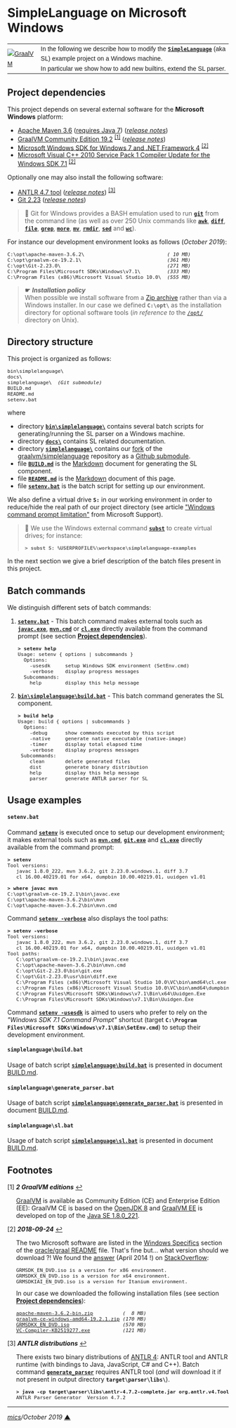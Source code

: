 # <span id="top">SimpleLanguage on Microsoft Windows</span>

<table style="font-family:Helvetica,Arial;font-size:14px;line-height:1.6;">
  <tr>
  <td style="border:0;padding:0 10px 0 0;min-width:60px;max-width:100px;">
    <a href="https://www.graalvm.org/"><img style="border:0;" src="https://www.graalvm.org/resources/img/graalvm.png" alt="GraalVM"/></a>
  </td>
  <td style="border:0;padding:0;vertical-align:text-top;">
    In the following we describe how to modify the <b><code><a href="https://github.com/graalvm/simplelanguage" alt="SimpleLanguage">SimpleLanguage</a></code></b> (aka SL) example project on a Windows machine.<br/>In particular we show how to add new builtins, extend the SL parser.
  </td>
  </tr>
</table>

## <span id="section_01">Project dependencies</span>

This project depends on several external software for the **Microsoft Windows** platform:

- [Apache Maven 3.6](http://maven.apache.org/download.cgi) ([requires Java 7](http://maven.apache.org/docs/history.html))  ([*release notes*](http://maven.apache.org/docs/3.6.2/release-notes.html))
- [GraalVM Community Edition 19.2](https://github.com/oracle/graal/releases) <sup id="anchor_01">[[1]](#footnote_01)</sup> ([*release notes*](https://www.graalvm.org/docs/release-notes/19_2/))
- [Microsoft Windows SDK for Windows 7 and .NET Framework 4](https://www.microsoft.com/en-us/download/details.aspx?id=8442) <sup id="anchor_02a">[[2]](#footnote_02)</sup>
- [Microsoft Visual C++ 2010 Service Pack 1 Compiler Update for the Windows SDK 7.1](https://www.microsoft.com/en-us/download/details.aspx?displaylang=en&id=4422) <sup id="anchor_02b">[[2]](#footnote_02)</sup>

Optionally one may also install the following software:

- [ANTLR 4.7 tool](https://www.antlr.org/download.html) ([*release notes*](https://github.com/antlr/antlr4/releases/tag/4.7.2)) <sup id="anchor_03">[[3]](#footnote_03)</sup>
- [Git 2.23](https://git-scm.com/download/win) ([*release notes*](https://raw.githubusercontent.com/git/git/master/Documentation/RelNotes/2.23.0.txt))

> **:mag_right:** Git for Windows provides a BASH emulation used to run [**`git`**](https://git-scm.com/docs/git) from the command line (as well as over 250 Unix commands like [**`awk`**](https://www.linux.org/docs/man1/awk.html), [**`diff`**](https://www.linux.org/docs/man1/diff.html), [**`file`**](https://www.linux.org/docs/man1/file.html), [**`grep`**](https://www.linux.org/docs/man1/grep.html), [**`more`**](https://www.linux.org/docs/man1/more.html), [**`mv`**](https://www.linux.org/docs/man1/mv.html), [**`rmdir`**](https://www.linux.org/docs/man1/rmdir.html), [**`sed`**](https://www.linux.org/docs/man1/sed.html) and [**`wc`**](https://www.linux.org/docs/man1/wc.html)).

For instance our development environment looks as follows (*October 2019*):

<pre style="font-size:80%;">
C:\opt\apache-maven-3.6.2\                            <i>( 10 MB)</i>
C:\opt\graalvm-ce-19.2.1\                             <i>(361 MB)</i>
C:\opt\Git-2.23.0\                                    <i>(271 MB)</i>
C:\Program Files\Microsoft SDKs\Windows\v7.1\         <i>(333 MB)</i>
C:\Program Files (x86)\Microsoft Visual Studio 10.0\  <i>(555 MB)</i>
</pre>

> **&#9755;** ***Installation policy***<br/>
> When possible we install software from a [Zip archive](https://www.howtogeek.com/178146/htg-explains-everything-you-need-to-know-about-zipped-files/) rather than via a Windows installer. In our case we defined **`C:\opt\`** as the installation directory for optional software tools (*in reference to* the [`/opt/`](http://tldp.org/LDP/Linux-Filesystem-Hierarchy/html/opt.html) directory on Unix).


## Directory structure

This project is organized as follows:

<pre style="font-size:80%;">
bin\simplelanguage\
docs\
simplelanguage\  <i>(Git submodule)</i>
BUILD.md
README.md
setenv.bat
</pre>

where

- directory [**`bin\simplelanguage\`**](bin/simplelanguage/) contains several batch scripts for generating/running the SL parser on a Windows machine.
- directory [**`docs\`**](docs/) contains SL related documentation.
- directory [**`simplelanguage\`**](simplelanguage/) contains our [fork](https://github.com/michelou/simplelanguage) of the [graalvm/simplelanguage](https://github.com/graalvm/simplelanguage) repository as a [Github submodule](.gitmodules).
- file [**`BUILD.md`**](BUILD.md) is the [Markdown](https://guides.github.com/features/mastering-markdown/) document for generating the SL component.
- file [**`README.md`**](README.md) is the [Markdown](https://guides.github.com/features/mastering-markdown/) document of this page.
- file [**`setenv.bat`**](setenv.bat) is the batch script for setting up our environment.

We also define a virtual drive **`S:`** in our working environment in order to reduce/hide the real path of our project directory (see article ["Windows command prompt limitation"](https://support.microsoft.com/en-gb/help/830473/command-prompt-cmd-exe-command-line-string-limitation) from Microsoft Support).

> **:mag_right:** We use the Windows external command [**`subst`**](https://docs.microsoft.com/en-us/windows-server/administration/windows-commands/subst) to create virtual drives; for instance:
>
> <pre style="font-size:80%;">
> <b>&gt; subst S: %USERPROFILE%\workspace\simplelanguage-examples</b>
> </pre>

In the next section we give a brief description of the batch files present in this project.

## Batch commands

We distinguish different sets of batch commands:

1. [**`setenv.bat`**](setenv.bat) - This batch command makes external tools such as [**`javac.exe`**](https://docs.oracle.com/javase/8/docs/technotes/tools/windows/javac.html), [**`mvn.cmd`**](https://maven.apache.org/guides/introduction/introduction-to-the-lifecycle.html) or [**`cl.exe`**](https://docs.microsoft.com/en-us/cpp/build/reference/compiling-a-c-cpp-program?view=vs-2019) directly available from the command prompt (see section [**Project dependencies**](#section_01)).

   <pre style="font-size:80%;">
   <b>&gt; setenv help</b>
   Usage: setenv { options | subcommands }
     Options:
       -usesdk     setup Windows SDK environment (SetEnv.cmd)
       -verbose    display progress messages
     Subcommands:
       help        display this help message
   </pre>

2. [**`bin\simplelanguage\build.bat`**](bin/simplelanguage/build.bat) - This batch command generates the SL component.

   <pre style="font-size:80%;">
   <b>&gt; build help</b>
   Usage: build { options | subcommands }
     Options:
       -debug      show commands executed by this script
       -native     generate native executable (native-image)
       -timer      display total elapsed time
       -verbose    display progress messages
    Subcommands:
       clean       delete generated files
       dist        generate binary distribution
       help        display this help message
       parser      generate ANTLR parser for SL
   </pre>

## <span id="section_04">Usage examples</span>

#### `setenv.bat`

Command [**`setenv`**](setenv.bat) is executed once to setup our development environment; it makes external tools such as [**`mvn.cmd`**](https://maven.apache.org/guides/introduction/introduction-to-the-lifecycle.html), [**`git.exe`**](https://git-scm.com/docs/git) and [**`cl.exe`**](https://docs.microsoft.com/en-us/cpp/build/reference/compiling-a-c-cpp-program?view=vs-2019) directly available from the command prompt:

<pre style="font-size:80%;">
<b>&gt; setenv</b>
Tool versions:
   javac 1.8.0_222, mvn 3.6.2, git 2.23.0.windows.1, diff 3.7
   cl 16.00.40219.01 for x64, dumpbin 10.00.40219.01, uuidgen v1.01

<b>&gt; where javac mvn</b>
C:\opt\graalvm-ce-19.2.1\bin\javac.exe
C:\opt\apache-maven-3.6.2\bin\mvn
C:\opt\apache-maven-3.6.2\bin\mvn.cmd
</pre>

Command [**`setenv -verbose`**](setenv.bat) also displays the tool paths:

<pre style="font-size:80%;">
<b>&gt; setenv -verbose</b>
Tool versions:
   javac 1.8.0_222, mvn 3.6.2, git 2.23.0.windows.1, diff 3.7
   cl 16.00.40219.01 for x64, dumpbin 10.00.40219.01, uuidgen v1.01
Tool paths:
   C:\opt\graalvm-ce-19.2.1\bin\javac.exe
   C:\opt\apache-maven-3.6.2\bin\mvn.cmd
   C:\opt\Git-2.23.0\bin\git.exe
   C:\opt\Git-2.23.0\usr\bin\diff.exe
   C:\Program Files (x86)\Microsoft Visual Studio 10.0\VC\bin\amd64\cl.exe
   c:\Program Files (x86)\Microsoft Visual Studio 10.0\VC\bin\amd64\dumpbin.exe
   C:\Program Files\Microsoft SDKs\Windows\v7.1\Bin\x64\Uuidgen.Exe
   C:\Program Files\Microsoft SDKs\Windows\v7.1\Bin\Uuidgen.Exe
</pre>

Command [**`setenv -usesdk`**](setenv.bat) is aimed to users who prefer to rely on the *"Windows SDK 7.1 Command Prompt"* shortcut (target **`C:\Program Files\Microsoft SDKs\Windows\v7.1\Bin\SetEnv.cmd`**) to setup their development environment.

#### `simplelanguage\build.bat`

Usage of batch script [**`simplelanguage\build.bat`**](bin/simplelanguage/build.bat) is presented in document [BUILD.md](BUILD.md).

#### `simplelanguage\generate_parser.bat`

Usage of batch script [**`simplelanguage\generate_parser.bat`**](bin/simplelanguage/generate_parser.bat) is presented in document [BUILD.md](BUILD.md).

#### `simplelanguage\sl.bat`

Usage of batch script [**`simplelanguage\sl.bat`**](bin/simplelanguage/sl.bat) is presented in document [BUILD.md](BUILD.md).

## Footnotes

<a name="footnote_01">[1]</a> ***2 GraalVM editions*** [↩](#anchor_01)

<p style="margin:0 0 1em 20px;">
<a href="https://www.graalvm.org/docs/getting-started/">GraalVM</a> is available as Community Edition (CE) and Enterprise Edition (EE): GraalVM CE is based on the <a href="https://adoptopenjdk.net/">OpenJDK 8</a> and <a href="https://www.oracle.com/technetwork/graalvm/downloads/index.html">GraalVM EE</a> is developed on top of the <a href="https://www.oracle.com/technetwork/java/javase/downloads/jdk8-downloads-2133151.html">Java SE 1.8.0_221</a>.
</p>

<a name="footnote_02">[2]</a> ***2018-09-24*** [↩](#anchor_02a)

<p style="margin:0 0 1em 20px;">
The two Microsoft software are listed in the <a href="https://github.com/oracle/graal/blob/master/compiler/README.md#windows-specifics-1">Windows Specifics</a> section of the <a href="https://github.com/oracle/graal/blob/master/compiler/README.md">oracle/graal README</a> file. That's fine but... what version should we download ?! We found the <a href="https://stackoverflow.com/questions/20115186/what-sdk-version-to-download/22987999#22987999">answer</a> (April 2014 !) on <a href="https://stackoverflow.com/">StackOverflow</a>:
</p>
<pre style="margin:0 0 1em 20px;font-size:80%;">
GRMSDK_EN_DVD.iso is a version for x86 environment.
GRMSDKX_EN_DVD.iso is a version for x64 environment.
GRMSDKIAI_EN_DVD.iso is a version for Itanium environment.
</pre>
<p style="margin:0 0 1em 20px;">
In our case we downloaded the following installation files (see section <a href="#section_01"><b>Project dependencies</b></a>):
</p>
<pre style="margin:0 0 1em 20px; font-size:80%;">
<a href="https://archive.apache.org/dist/ant/binaries/">apache-maven-3.6.2-bin.zip</a>          <i>(  8 MB)</i>
<a href="https://github.com/oracle/graal/releases/tag/vm-19.2.0">graalvm-ce-windows-amd64-19.2.1.zip</a> <i>(170 MB)</i>
<a href="https://www.microsoft.com/en-us/download/details.aspx?id=8442">GRMSDKX_EN_DVD.iso</a>                  <i>(570 MB)</i>
<a href="https://www.microsoft.com/en-us/download/details.aspx?displaylang=en&id=4422">VC-Compiler-KB2519277.exe</a>           <i>(121 MB)</i>
</pre>

<a name="footnote_03">[3]</a> ***ANTLR distributions*** [↩](#anchor_03)

<p style="margin:0 0 1em 20px;">
There exists two binary distributions of <a href="https://www.antlr.org/download/">ANTLR 4</a>: ANTLR tool and ANTLR runtime (with bindings to Java, JavaScript, C# and C++). Batch command <a href="generate_parser.bat"</a><b><code>generate_parser</code></b></a> requires ANTLR tool (<i>and</i> will download it if not present in output directory <b><code>target\parser\libs\</code></b>). 
</p>
<pre style="margin:0 0 1em 20px; font-size:80%;">
<b>&gt; java -cp target\parser\libs\antlr-4.7.2-complete.jar org.antlr.v4.Tool | findstr Version</b>
ANTLR Parser Generator  Version 4.7.2
</pre>

***

*[mics](http://lampwww.epfl.ch/~michelou/)/October 2019* [**&#9650;**](#top)
<span id="bottom">&nbsp;</span>